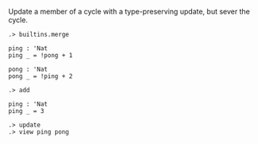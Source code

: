 Update a member of a cycle with a type-preserving update, but sever the cycle.

```ucm:hide
.> builtins.merge
```

```unison
ping : 'Nat
ping _ = !pong + 1

pong : 'Nat
pong _ = !ping + 2
```

```ucm
.> add
```

```unison
ping : 'Nat
ping _ = 3
```

```ucm
.> update
.> view ping pong
```
